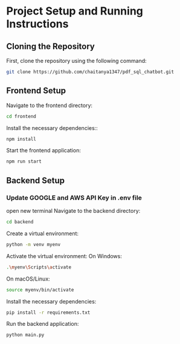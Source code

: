 # Project Setup and Running Instructions

## Cloning the Repository

First, clone the repository using the following command:

```bash
git clone https://github.com/chaitanya1347/pdf_sql_chatbot.git
```

## Frontend Setup

Navigate to the frontend directory:
```bash
cd frontend
```

Install the necessary dependencies::
```bash
npm install
```

Start the frontend application:
```bash
npm run start
```

## Backend Setup

### Update GOOGLE and AWS API Key in .env file

open new terminal 
Navigate to the backend directory:
```bash
cd backend
```

Create a virtual environment:
```bash
python -m venv myenv
```

Activate the virtual environment:
On Windows:
```bash
.\myenv\Scripts\activate
```
On macOS/Linux:
```bash
source myenv/bin/activate
```

Install the necessary dependencies:
```bash
pip install -r requirements.txt
```

Run the backend application:
```bash
python main.py
```
